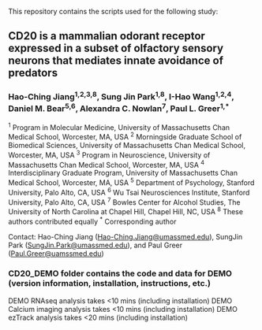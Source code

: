 This repository contains the scripts used for the following study:

## CD20 is a mammalian odorant receptor expressed in a subset of olfactory sensory neurons that mediates innate avoidance of predators

### Hao-Ching Jiang<sup>1,2,3,8</sup>, Sung Jin Park<sup>1,8</sup>, I-Hao Wang<sup>1,2,4</sup>, Daniel M. Bear<sup>5,6</sup>, Alexandra C. Nowlan<sup>7</sup>, Paul L. Greer<sup>1,*</sup>

<sup>1</sup> Program in Molecular Medicine, University of Massachusetts Chan Medical School, Worcester, MA, USA
<sup>2</sup> Morningside Graduate School of Biomedical Sciences, University of Massachusetts Chan Medical School, Worcester, MA, USA
<sup>3</sup> Program in Neuroscience, University of Massachusetts Chan Medical School, Worcester, MA, USA
<sup>4</sup> Interdisciplinary Graduate Program, University of Massachusetts Chan Medical School, Worcester, MA, USA
<sup>5</sup> Department of Psychology, Stanford University, Palo Alto, CA, USA
<sup>6</sup> Wu Tsai Neurosciences Institute, Stanford University, Palo Alto, CA, USA
<sup>7</sup> Bowles Center for Alcohol Studies, The University of North Carolina at Chapel Hill, Chapel Hill, NC, USA
<sup>8</sup> These authors contributed equally 
<sup>*</sup> Corresponding author

Contact: Hao-Ching Jiang (Hao-Ching.Jiang@umassmed.edu), SungJin Park (SungJin.Park@umassmed.edu), and Paul Greer (Paul.Greer@uamssmed.edu)


### CD20_DEMO folder contains the code and data for DEMO (version information, installation, instructions, etc.)
DEMO RNAseq analysis takes <10 mins (including installation)
DEMO Calcium imaging analysis takes <10 mins (including installation)
DEMO ezTrack analysis takes <20 mins (including installation)
